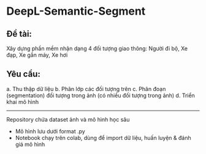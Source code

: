 # DeepL-Semantic-Segment

## Đề tài: 
Xây dựng phần mềm nhận dạng 4 đối tượng giao thông: Người đi bộ, Xe đạp, Xe gắn máy, Xe hơi 
## Yêu cầu:
a. Thu thập dữ liệu
b. Phân lớp các đối tượng trên
c. Phân đoạn (segmentation) đối tượng trong ảnh (có nhiều đối tượng trong ảnh)
d. Triển khai mô hình

***
Repository chứa dataset ảnh và mô hình học sâu
- Mô hình lưu dưới format .py
- Notebook chạy trên colab, dùng để import dữ liệu, huấn luyện & đánh giá mô hình

